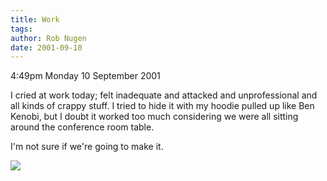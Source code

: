 ```yaml
---
title: Work
tags: 
author: Rob Nugen
date: 2001-09-10
---
```


<p class=date>4:49pm Monday 10 September 2001</p>

<p>I cried at work today; felt inadequate and attacked and unprofessional
and all kinds of crappy stuff.  I tried to hide it with my hoodie pulled up
like Ben Kenobi, but I doubt it worked too much considering we were all
sitting around the conference room table.</p>

<p>I'm not sure if we're going to make it.</p>

<p><img src="/images/rob/wL-ROB.gif"></p>
